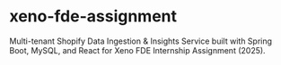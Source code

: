 # xeno-fde-assignment
Multi-tenant Shopify Data Ingestion &amp; Insights Service  built with Spring Boot, MySQL, and React for Xeno FDE Internship Assignment (2025).
